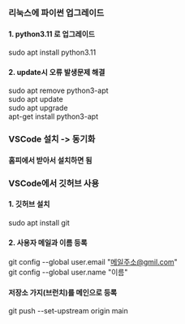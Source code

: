 ### 리눅스에 파이썬 업그레이드

#### 1. python3.11 로 업그레이드
sudo apt install python3.11

#### 2. update시 오류 발생문제 해결
sudo apt remove  python3-apt<br>
sudo apt update<br>
sudo apt upgrade<br>
apt-get install python3-apt

### VSCode 설치 -> 동기화
#### 홈피에서 받아서 설치하면 됨

### VSCode에서 깃허브 사용

#### 1. 깃허브 설치
sudo apt install git

#### 2. 사용자 메일과 이름 등록
git config --global user.email "메일주소@gmil.com"<br>
git config --global user.name "이름"

#### 저장소 가지(브런치)를 메인으로 등록
git push --set-upstream origin main
